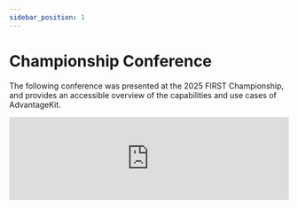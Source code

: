 ```yaml
---
sidebar_position: 1
---
```


# Championship Conference

The following conference was presented at the 2025 FIRST Championship, and provides an accessible overview of the capabilities and use cases of AdvantageKit.

<iframe width="100%" style={{"aspect-ratio": "16 / 9"}} src="https://www.youtube.com/embed/8FfwFQcvRmU" title="FRC Log Replay and Simulation (2025) -  FRC 6328 FIRST Championship Conference" frameborder="0" allow="accelerometer; autoplay; clipboard-write; encrypted-media; gyroscope; picture-in-picture; web-share" referrerpolicy="strict-origin-when-cross-origin" allowfullscreen></iframe>
